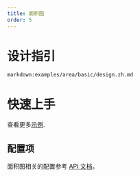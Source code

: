 ```yaml
---
title: 面积图
order: 5
---
```


<div class="manual-docs">

# 设计指引

`markdown:examples/area/basic/design.zh.md`

# 快速上手

<playground path='area/basic/demo/basic.ts'></playground>

查看更多<a href="/zh/examples/area/basic" target='blank'>示例</a>.

## 配置项

面积图相关的配置参考 [API 文档](/zh/docs/api/plots/area)。

</div>